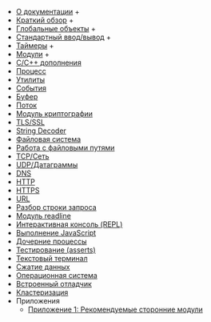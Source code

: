 * [О документации](documentation.markdown) +
* [Краткий обзор](synopsis.markdown) +
* [Глобальные объекты](globals.markdown) +
* [Стандартный ввод/вывод](stdio.markdown) +
* [Таймеры](timers.markdown) +
* [Модули](modules.markdown) +
* [C/C++ дополнения](addons.markdown)
* [Процесс](process.markdown)
* [Утилиты](util.markdown)
* [События](events.markdown)
* [Буфер](buffer.markdown)
* [Поток](stream.markdown)
* [Модуль криптографии](crypto.markdown)
* [TLS/SSL](tls.markdown)
* [String Decoder](string_decoder.markdown)
* [Файловая система](fs.markdown)
* [Работа с файловыми путями](path.markdown)
* [TCP/Сеть](net.markdown)
* [UDP/Датаграммы](dgram.markdown)
* [DNS](dns.markdown)
* [HTTP](http.markdown)
* [HTTPS](https.markdown)
* [URL](url.markdown)
* [Разбор строки запроса](querystring.markdown)
* [Модуль readline](readline.markdown)
* [Интерактивная консоль (REPL)](repl.markdown)
* [Выполнение JavaScript](vm.markdown)
* [Дочерние процессы](child_process.markdown)
* [Тестирование (asserts)](assert.markdown)
* [Текстовый терминал](tty.markdown)
* [Сжатие данных](zlib.markdown)
* [Операционная система](os.markdown)
* [Встроенный отладчик](debugger.markdown)
* [Кластеризация](cluster.markdown)
* Приложения
  * [Приложение 1: Рекомендуемые сторонние модули](appendix_1.markdown)


